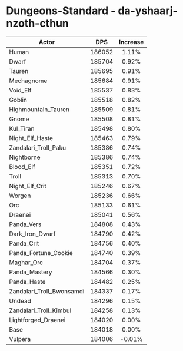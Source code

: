 # Dungeons-Standard - da-yshaarj-nzoth-cthun
| Actor | DPS | Increase |
|---|:---:|:---:|
|Human|186052|1.11%|
|Dwarf|185704|0.92%|
|Tauren|185695|0.91%|
|Mechagnome|185684|0.91%|
|Void_Elf|185537|0.83%|
|Goblin|185518|0.82%|
|Highmountain_Tauren|185509|0.81%|
|Gnome|185508|0.81%|
|Kul_Tiran|185498|0.80%|
|Night_Elf_Haste|185463|0.79%|
|Zandalari_Troll_Paku|185386|0.74%|
|Nightborne|185386|0.74%|
|Blood_Elf|185351|0.72%|
|Troll|185313|0.70%|
|Night_Elf_Crit|185246|0.67%|
|Worgen|185236|0.66%|
|Orc|185133|0.61%|
|Draenei|185041|0.56%|
|Panda_Vers|184808|0.43%|
|Dark_Iron_Dwarf|184790|0.42%|
|Panda_Crit|184756|0.40%|
|Panda_Fortune_Cookie|184740|0.39%|
|Maghar_Orc|184704|0.37%|
|Panda_Mastery|184566|0.30%|
|Panda_Haste|184482|0.25%|
|Zandalari_Troll_Bwonsamdi|184337|0.17%|
|Undead|184296|0.15%|
|Zandalari_Troll_Kimbul|184258|0.13%|
|Lightforged_Draenei|184020|0.00%|
|Base|184018|0.00%|
|Vulpera|184006|-0.01%|
